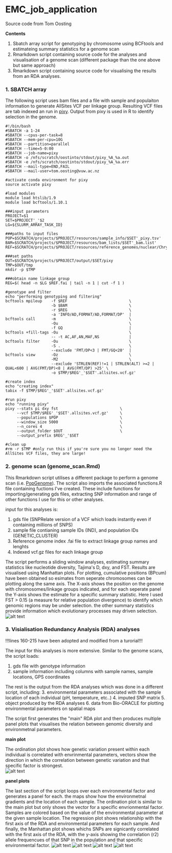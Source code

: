 # EMC_job_application
Source code from Tom Oosting

**Contents**

1. Sbatch array script for genotyping by chromosome using BCFtools and estimateing summary statistics for a genome scan
2. Rmarkdown script containing source code for the analyses and visualisation of a genome scan (different package than the one above but same approach)
3. Rmarkdown script containing source code for visualising the results from an RDA analyses.

### 1. SBATCH array
The following script uses bam files and a file with sample and populaiton information to generate AllSites VCF per linkage group.
Resulting VCF files are tab indexed an run in [pixy](https://pixy.readthedocs.io/en/latest/index.html).
Output from pixy is used in R to identify selection in the genome.
```
#!/bin/bash
#SBATCH -a 1-24
#SBATCH --cpus-per-task=8
#SBATCH --mem-per-cpu=10G
#SBATCH --partition=parallel
#SBATCH --time=5-0:00
#SBATCH --job-name=pixy
#SBATCH -o /nfs/scratch/oostinto/stdout/pixy_%A_%a.out
#SBATCH -e /nfs/scratch/oostinto/stdout/pixy_%A_%a.err
#SBATCH --mail-type=END,FAIL
#SBATCH --mail-user=tom.oosting@vuw.ac.nz

#activate conda environment for pixy
source activate pixy  

#load modules
module load htslib/1.9
module load bcftools/1.10.1

###input parameters
PROJECT=$1
SET=$PROJECT'_'$2
LG=${SLURM_ARRAY_TASK_ID}

###paths to input files
POP=$SCRATCH/projects/$PROJECT/resources/sample_info/$SET'_pixy.tsv'
BAM=$SCRATCH/projects/$PROJECT/resources/bam_lists/$SET'_bam.list'
REF=$SCRATCH/projects/$PROJECT/resources/reference_genomes/nuclear/Chrysophrys_auratus.v.1.0.all.assembly.units.fasta

###set paths
OUT=$SCRATCH/projects/$PROJECT/output/$SET/pixy
TMP=$OUT/tmp
mkdir -p $TMP

###obtain name linkage group
REG=$( head -n $LG $REF.fai | tail -n 1 | cut -f 1 )

#genotype and filter
echo "performing genotyping and filtering"
bcftools mpileup    -f $REF                           \
                    -b $BAM                           \
                    -r $REG                           \
                    -a 'INFO/AD,FORMAT/AD,FORMAT/DP'  |
bcftools call       -m                                \
                    -Ou                               \
                    -f GQ                             |	 
bcftools +fill-tags -Ou                               \
                    -- -t AC,AF,AN,MAF,NS             |
bcftools filter     -Ou                               \
                    -S .                              \
                    --exclude 'FMT/DP<3 | FMT/GQ<20'  |
bcftools view       -Oz                               \
                    -M2                               \
                    --exclude 'STRLEN(REF)!=1 | STRLEN(ALT) >=2 | QUAL<600 | AVG(FMT/DP)<8 | AVG(FMT/DP) >25' \
                    -o $TMP/$REG'_'$SET'.allsites.vcf.gz'

#create index
echo "creating index"
tabix -f $TMP/$REG'_'$SET'.allsites.vcf.gz'

#run pixy
echo "running pixy"
pixy --stats pi dxy fst                           \
     --vcf $TMP/$REG'_'$SET'.allsites.vcf.gz'     \
     --populations $POP                           \
     --window_size 5000                           \
     --n_cores 4                                  \
     --output_folder $OUT                         \
     --output_prefix $REG'_'$SET

#clean up
#rm -r $TMP	#only run this if you're sure you no longer need the AllSites VCF files, they are large!
```
### 2. genome scan (genome_scan.Rmd) 
This Rmarkdown script utilises a different package to perform a genome scan (i.e. [PopGenome](https://popgenome.weebly.com/)).
The script also imports the associated functions.R file containing fuctions I've created.
These include functions for importing/generating gds files, extracting SNP information and range of other functions I use for this or other analyses.

input for this analyses is:
1. gds file (SNPRelate version of a VCF which loads instantly even if containing millions of SNPS)
2. sample file contianing sample IDs (IND), and population IDs (GENETIC_CLUSTER)
3. Reference genome index .fai file to extract linkage group names and lenghts
4. Indexed vcf.gz files for each linkage group

The script performs a sliding window analyses, estimating summary statistics like nucleotide diversity, Tajima's D, dxy, and FST. Results are visualised using Manhattan plots. For plotting, cumulative positions (BPcum) have been obtained so esimates from seperate chromosomes can be plotting along the same axis. The X-axis shows the position on the genome with chromosomes/linkage groups indicated, and for each seperate panel the Y-axis shows the estimate for a specific summary statistic. Here I used FST > 0.15 (a measure for relative population divergence) to identify which genomic regions may be under selection. the other summary statistics provide information which evolutionary processes may driven selection.
![alt text](./Figures/snapper_norm_qc_slw5000_genome_scan.png)

### 3. Visialisation Redundancy Analysis (RDA) analyses
!!!lines 160-215 have been adopted and modified from a turorial!!!

The input for this analyses is more extensive. Similar to the genome scans, the script loads:
1. gds file with genotype information
2. sample information including columns with sample names, sample locations, GPS coordinates

The rest is the output from the RDA analyses which was done in a different script, including:
3. environmental parameters associated with the sample location of each individual (pH, temperature, etc..)
4. imputed SNP matrix
5. object produced by the RDA analyses
6. data from Bio-ORACLE for plotting environmental parameters on spatial maps

The script first generates the "main" RDA plot and then produces multiple panel plots that visualises the relation between genomic diversity and environmetnal parameters. 

**main plot**

The ordination plot shows how genetic variation present within each individual is correlated with envrinmental parameters, vectors show the direction in which the correlation between genetic variation and that specific factor is strongest.  
![alt text](./Figures/snapper_382_qc_thin5000_heterogeneous_MAIN_joined.png)

**panel plots**

The last section of the script loops over each environmental factor and generates a panel for each. the maps show how the environmetnal gradients and the location of each sample. The ordination plot is similar to the main plot but only shows the vector for a specific envrionmental factor. Samples are colored based on the value of the environmental parameter at the given sample location. The regression plot shows relationship with the first axis of the RDA and environmental parameters for each sample. And finally, the Manhattan plot shows  whichs SNPs are signicantly correlated with the first axis of the RDA, with the y-axis showing the correlation (r2) allele frequencues of that SNP in the population and that specific environmental factor.
![alt text](./Figures/snapper_382_qc_thin5000_heterogeneous_Sea_water_temperature_PC1_joined.png)
![alt text](./Figures/snapper_382_qc_thin5000_heterogeneous_pH_PC1_joined.png)
![alt text](./Figures/snapper_382_qc_thin5000_heterogeneous_Dissolved_oxygen_concentration_PC1_joined.png)
![alt text](./Figures/snapper_382_qc_thin5000_heterogeneous_Iron_concentration_PC1_joined.png)
